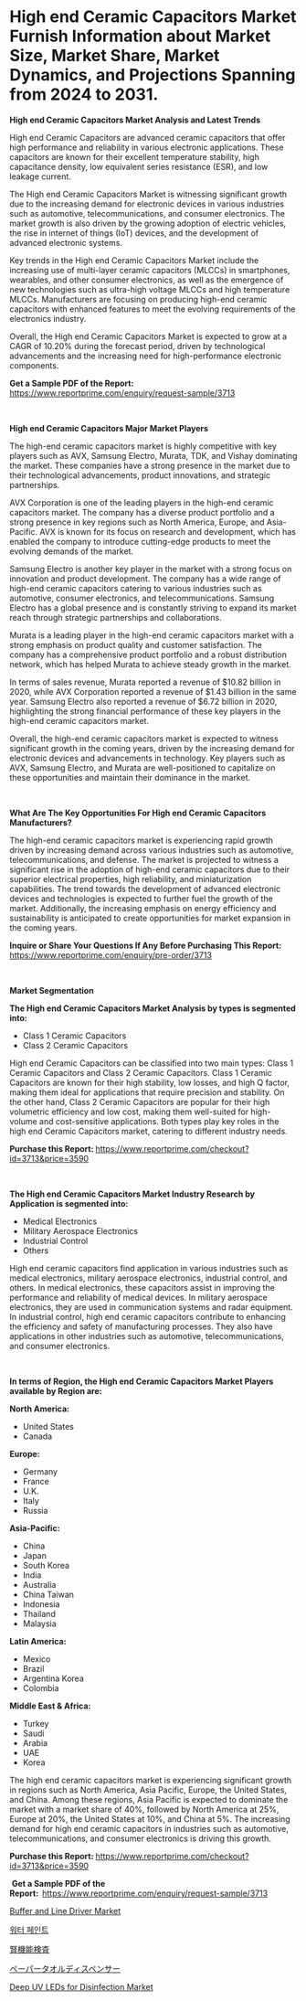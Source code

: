 <p><h1>High end Ceramic Capacitors Market Furnish Information about Market Size, Market Share, Market Dynamics, and Projections Spanning from 2024 to 2031.</h1></p><p><strong>High end Ceramic Capacitors Market Analysis and Latest Trends</strong></p>
<p><p>High end Ceramic Capacitors are advanced ceramic capacitors that offer high performance and reliability in various electronic applications. These capacitors are known for their excellent temperature stability, high capacitance density, low equivalent series resistance (ESR), and low leakage current.</p><p>The High end Ceramic Capacitors Market is witnessing significant growth due to the increasing demand for electronic devices in various industries such as automotive, telecommunications, and consumer electronics. The market growth is also driven by the growing adoption of electric vehicles, the rise in internet of things (IoT) devices, and the development of advanced electronic systems.</p><p>Key trends in the High end Ceramic Capacitors Market include the increasing use of multi-layer ceramic capacitors (MLCCs) in smartphones, wearables, and other consumer electronics, as well as the emergence of new technologies such as ultra-high voltage MLCCs and high temperature MLCCs. Manufacturers are focusing on producing high-end ceramic capacitors with enhanced features to meet the evolving requirements of the electronics industry.</p><p>Overall, the High end Ceramic Capacitors Market is expected to grow at a CAGR of 10.20% during the forecast period, driven by technological advancements and the increasing need for high-performance electronic components.</p></p>
<p><strong>Get a Sample PDF of the Report:&nbsp;</strong> <a href="https://www.reportprime.com/enquiry/request-sample/3713">https://www.reportprime.com/enquiry/request-sample/3713</a></p>
<p>&nbsp;</p>
<p><strong>High end Ceramic Capacitors Major Market Players</strong></p>
<p><p>The high-end ceramic capacitors market is highly competitive with key players such as AVX, Samsung Electro, Murata, TDK, and Vishay dominating the market. These companies have a strong presence in the market due to their technological advancements, product innovations, and strategic partnerships.</p><p>AVX Corporation is one of the leading players in the high-end ceramic capacitors market. The company has a diverse product portfolio and a strong presence in key regions such as North America, Europe, and Asia-Pacific. AVX is known for its focus on research and development, which has enabled the company to introduce cutting-edge products to meet the evolving demands of the market.</p><p>Samsung Electro is another key player in the market with a strong focus on innovation and product development. The company has a wide range of high-end ceramic capacitors catering to various industries such as automotive, consumer electronics, and telecommunications. Samsung Electro has a global presence and is constantly striving to expand its market reach through strategic partnerships and collaborations.</p><p>Murata is a leading player in the high-end ceramic capacitors market with a strong emphasis on product quality and customer satisfaction. The company has a comprehensive product portfolio and a robust distribution network, which has helped Murata to achieve steady growth in the market.</p><p>In terms of sales revenue, Murata reported a revenue of $10.82 billion in 2020, while AVX Corporation reported a revenue of $1.43 billion in the same year. Samsung Electro also reported a revenue of $6.72 billion in 2020, highlighting the strong financial performance of these key players in the high-end ceramic capacitors market.</p><p>Overall, the high-end ceramic capacitors market is expected to witness significant growth in the coming years, driven by the increasing demand for electronic devices and advancements in technology. Key players such as AVX, Samsung Electro, and Murata are well-positioned to capitalize on these opportunities and maintain their dominance in the market.</p></p>
<p>&nbsp;</p>
<p><strong>What Are The Key Opportunities For High end Ceramic Capacitors Manufacturers?</strong></p>
<p><p>The high-end ceramic capacitors market is experiencing rapid growth driven by increasing demand across various industries such as automotive, telecommunications, and defense. The market is projected to witness a significant rise in the adoption of high-end ceramic capacitors due to their superior electrical properties, high reliability, and miniaturization capabilities. The trend towards the development of advanced electronic devices and technologies is expected to further fuel the growth of the market. Additionally, the increasing emphasis on energy efficiency and sustainability is anticipated to create opportunities for market expansion in the coming years.</p></p>
<p><strong>Inquire or Share Your Questions If Any Before Purchasing This Report:</strong> <a href="https://www.reportprime.com/enquiry/pre-order/3713">https://www.reportprime.com/enquiry/pre-order/3713</a></p>
<p>&nbsp;</p>
<p><strong>Market Segmentation</strong></p>
<p><strong>The High end Ceramic Capacitors Market Analysis by types is segmented into:</strong></p>
<p><ul><li>Class 1 Ceramic Capacitors</li><li>Class 2 Ceramic Capacitors</li></ul></p>
<p><p>High end Ceramic Capacitors can be classified into two main types: Class 1 Ceramic Capacitors and Class 2 Ceramic Capacitors. Class 1 Ceramic Capacitors are known for their high stability, low losses, and high Q factor, making them ideal for applications that require precision and stability. On the other hand, Class 2 Ceramic Capacitors are popular for their high volumetric efficiency and low cost, making them well-suited for high-volume and cost-sensitive applications. Both types play key roles in the high end Ceramic Capacitors market, catering to different industry needs.</p></p>
<p><strong>Purchase this Report:&nbsp;</strong><a href="https://www.reportprime.com/checkout?id=3713&price=3590">https://www.reportprime.com/checkout?id=3713&price=3590</a></p>
<p>&nbsp;</p>
<p><strong>The High end Ceramic Capacitors Market Industry Research by Application is segmented into:</strong></p>
<p><ul><li>Medical Electronics</li><li>Military Aerospace Electronics</li><li>Industrial Control</li><li>Others</li></ul></p>
<p><p>High end ceramic capacitors find application in various industries such as medical electronics, military aerospace electronics, industrial control, and others. In medical electronics, these capacitors assist in improving the performance and reliability of medical devices. In military aerospace electronics, they are used in communication systems and radar equipment. In industrial control, high end ceramic capacitors contribute to enhancing the efficiency and safety of manufacturing processes. They also have applications in other industries such as automotive, telecommunications, and consumer electronics.</p></p>
<p>&nbsp;</p>
<p><strong>In terms of Region, the High end Ceramic Capacitors Market Players available by Region are:</strong></p>
<p>
    <p> <strong> North America: </strong>
        <ul>
            <li>United States</li>
            <li>Canada</li>
        </ul>
        </p> 
    <p> <strong> Europe: </strong>
        <ul>
            <li>Germany</li>
            <li>France</li>
            <li>U.K.</li>
            <li>Italy</li>
            <li>Russia</li>
        </ul>
        </p> 
    <p> <strong> Asia-Pacific: </strong>
        <ul>
            <li>China</li>
            <li>Japan</li>
            <li>South Korea</li>
            <li>India</li>
            <li>Australia</li>
            <li>China Taiwan</li>
            <li>Indonesia</li>
            <li>Thailand</li>
            <li>Malaysia</li>
        </ul>
        </p> 
    <p> <strong> Latin America: </strong>
        <ul>
            <li>Mexico</li>
            <li>Brazil</li>
            <li>Argentina Korea</li>
            <li>Colombia</li>
        </ul>
        </p> 
    <p> <strong> Middle East & Africa: </strong>
        <ul>
            <li>Turkey</li>
            <li>Saudi</li>
            <li>Arabia</li>
            <li>UAE</li>
            <li>Korea</li>
        </ul>
    </p>
    </p>
<p><p>The high end ceramic capacitors market is experiencing significant growth in regions such as North America, Asia Pacific, Europe, the United States, and China. Among these regions, Asia Pacific is expected to dominate the market with a market share of 40%, followed by North America at 25%, Europe at 20%, the United States at 10%, and China at 5%. The increasing demand for high end ceramic capacitors in industries such as automotive, telecommunications, and consumer electronics is driving this growth.</p></p>
<p><strong>Purchase this Report: </strong><a href="https://www.reportprime.com/checkout?id=3713&price=3590">https://www.reportprime.com/checkout?id=3713&price=3590</a></p>
<p>&nbsp;<strong>Get a Sample PDF of the Report:&nbsp;&nbsp;</strong><a href="https://www.reportprime.com/enquiry/request-sample/3713">https://www.reportprime.com/enquiry/request-sample/3713</a></p>
<p><strong></strong></p>
<p><p><a href="https://github.com/Angelnienowdseej3e45z3p8c/Market-Research-Report-List-1/blob/main/buffer-and-line-driver-market.md">Buffer and Line Driver Market</a></p><p><a href="https://medium.com/@prestoniegand56562023/%EC%88%98%EC%B1%84%ED%99%94-%EC%8B%9C%EC%9E%A5-%EA%B7%9C%EB%AA%A8-cagr-%EC%B6%94%EC%84%B8-2024-2030-838a7b772f2b">워터 페인트</a></p><p><a href="https://medium.com/@julian6skinner/%E8%85%8E%E8%87%93%E6%A9%9F%E8%83%BD%E3%83%86%E3%82%B9%E3%83%88%E5%B8%82%E5%A0%B4%E3%81%AF-%E5%B8%82%E5%A0%B4%E3%82%B7%E3%82%A7%E3%82%A2-%E5%B8%82%E5%A0%B4%E5%8B%95%E5%90%91-%E3%81%8A%E3%82%88%E3%81%B3%E5%B8%82%E5%A0%B4%E6%88%90%E9%95%B7%E3%81%AB%E9%96%A2%E3%81%99%E3%82%8B%E6%83%85%E5%A0%B1%E3%82%92%E6%8F%90%E4%BE%9B%E3%81%97%E3%81%BE%E3%81%99-fd405edc04a3">腎機能検査</a></p><p><a href="https://medium.com/@rexkhler2023/%E3%83%9A%E3%83%BC%E3%83%91%E3%83%BC%E3%82%BF%E3%82%AA%E3%83%AB%E3%83%87%E3%82%A3%E3%82%B9%E3%83%9A%E3%83%B3%E3%82%B5%E3%83%BC%E5%B8%82%E5%A0%B4%E3%81%AE%E8%A6%8F%E6%A8%A1-cagr-%E3%83%88%E3%83%AC%E3%83%B3%E3%83%892024-2030-61061f0d1c63">ペーパータオルディスペンサー</a></p><p><a href="https://github.com/brentleyjimmiealvaradoz4l1rea/Market-Research-Report-List-1/blob/main/deep-uv-leds-for-disinfection-market.md">Deep UV LEDs for Disinfection Market</a></p></p>